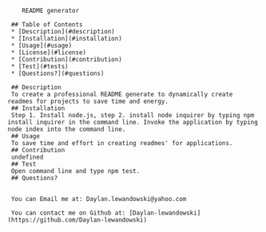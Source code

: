 

        README generator

     ## Table of Contents
     * [Description](#description)
     * [Installation](#installation)
     * [Usage](#usage)
     * [License](#license)
     * [Contribution](#contribution)
     * [Test](#tests)
     * [Questions?](#questions)  
    
     ## Description
     To create a professional README generate to dynamically create readmes for projects to save time and energy.
     ## Installation
     Step 1. Install node.js, step 2. install node inquirer by typing npm install inquirer in the command line. Invoke the application by typing node index into the command line.
     ## Usage
     To save time and effort in creating readmes' for applications.
     ## Contribution
     undefined
     ## Test
     Open command line and type npm test.
     ## Questions?
     
     
     You can Email me at: Daylan.lewandowski@yahoo.com
     
     You can contact me on Github at: [Daylan-lewandowski](https://github.com/Daylan-lewandowski)
   
     
